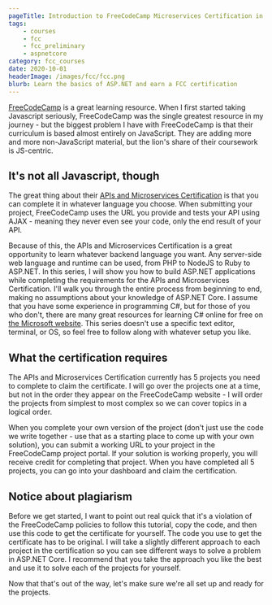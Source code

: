 ```yaml
---
pageTitle: Introduction to FreeCodeCamp Microservices Certification in ASP.NET Core
tags:
    - courses
    - fcc
    - fcc_preliminary
    - aspnetcore
category: fcc_courses
date: 2020-10-01
headerImage: /images/fcc/fcc.png
blurb: Learn the basics of ASP.NET and earn a FCC certification
---
```

[FreeCodeCamp](https://www.freecodecamp.org) is a great learning resource. When I first started taking Javascript seriously, FreeCodeCamp was the single greatest resource in my journey - but the biggest problem I have with FreeCodeCamp is that their curriculum is based almost entirely on JavaScript. They are adding more and more non-JavaScript material, but the lion's share of their coursework is JS-centric.

## It's not all Javascript, though

The great thing about their [APIs and Microservices Certification](https://www.freecodecamp.org/learn/apis-and-microservices/) is that you can complete it in whatever language you choose. When submitting your project, FreeCodeCamp uses the URL you provide and tests your API using AJAX - meaning they never even see your code, only the end result of your API.

Because of this, the APIs and Microservices Certification is a great opportunity to learn whatever backend language you want. Any server-side web language and runtime can be used, from PHP to NodeJS to Ruby to ASP.NET. In this series, I will show you how to build ASP.NET applications while completing the requirements for the APIs and Microservices Certification. I'll walk you through the entire process from beginning to end, making no assumptions about your knowledge of ASP.NET Core. I assume that you have some experience in programming C#, but for those of you who don't, there are many great resources for learning C# online for free on [the Microsoft website](https://dotnet.microsoft.com/learn/csharp). This series doesn't use a specific text editor, terminal, or OS, so feel free to follow along with whatever setup you like.

## What the certification requires

The APIs and Microservices Certification currently has 5 projects you need to complete to claim the certificate. I will go over the projects one at a time, but not in the order they appear on the FreeCodeCamp website - I will order the projects from simplest to most complex so we can cover topics in a logical order.

When you complete your own version of the project (don't just use the code we write together - use that as a starting place to come up with your own solution), you can submit a working URL to your project in the FreeCodeCamp project portal. If your solution is working properly, you will receive credit for completing that project. When you have completed all 5 projects, you can go into your dashboard and claim the certification.

## Notice about plagiarism

Before we get started, I want to point out real quick that it's a violation of the FreeCodeCamp policies to follow this tutorial, copy the code, and then use this code to get the certificate for yourself. The code you use to get the certificate has to be original. I will take a slightly different approach to each project in the certification so you can see different ways to solve a problem in ASP.NET Core. I recommend that you take the approach you like the best and use it to solve each of the projects for yourself.

Now that that's out of the way, let's make sure we're all set up and ready for the projects.